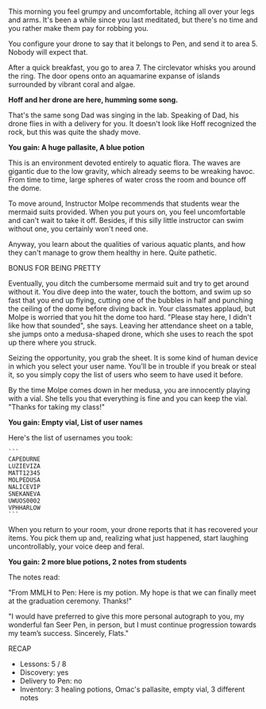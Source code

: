 This morning you feel grumpy and uncomfortable, itching all over your legs and arms. It's been a while since you last meditated, but there's no time and you rather make them pay for robbing you.

You configure your drone to say that it belongs to Pen, and send it to area 5. Nobody will expect that.

After a quick breakfast, you go to area 7. The circlevator whisks you around the ring. The door opens onto an aquamarine expanse of islands surrounded by vibrant coral and algae.

**Hoff and her drone are here, humming some song.**

That's the same song Dad was singing in the lab. Speaking of Dad, his drone flies in with a delivery for you. It doesn't look like Hoff recognized the rock, but this was quite the shady move.

**You gain: A huge pallasite, A blue potion**

This is an environment devoted entirely to aquatic flora. The waves are gigantic due to the low gravity, which already seems to be wreaking havoc. From time to time, large spheres of water cross the room and bounce off the dome.

To move around, Instructor Molpe recommends that students wear the mermaid suits provided. When you put yours on, you feel uncomfortable and can't wait to take it off. Besides, if this silly little instructor can swim without one, you certainly won't need one.

Anyway, you learn about the qualities of various aquatic plants, and how they can't manage to grow them healthy in here. Quite pathetic.

BONUS FOR BEING PRETTY

Eventually, you ditch the cumbersome mermaid suit and try to get around without it. You dive deep into the water, touch the bottom, and swim up so fast that you end up flying, cutting one of the bubbles in half and punching the ceiling of the dome before diving back in. Your classmates applaud, but Molpe is worried that you hit the dome too hard. "Please stay here, I didn't like how that sounded", she says. Leaving her attendance sheet on a table, she jumps onto a medusa-shaped drone, which she uses to reach the spot up there where you struck.

Seizing the opportunity, you grab the sheet. It is some kind of human device in which you select your user name. You'll be in trouble if you break or steal it, so you simply copy the list of users who seem to have used it before. 

By the time Molpe comes down in her medusa, you are innocently playing with a vial. She tells you that everything is fine and you can keep the vial. "Thanks for taking my class!"

**You gain: Empty vial, List of user names**

Here's the list of usernames you took: 

    ```
	CAPEDURNE
    LUZIEVIZA
    MATT12345
    MOLPEDUSA
    NALICEVIP
    SNEKANEVA
    UWUOS0002
    VPHHARLOW
    ```

When you return to your room, your drone reports that it has recovered your items. You pick them up and, realizing what just happened, start laughing uncontrollably, your voice deep and feral.

**You gain: 2 more blue potions, 2 notes from students**

The notes read:

"From MMLH to Pen: Here is my potion. My hope is that we can finally meet at the graduation ceremony. Thanks!"

"I would have preferred to give this more personal autograph to you, my wonderful fan Seer Pen, in person, but I must continue progression towards my team’s success. Sincerely, Flats."

RECAP

- Lessons: 5 / 8
- Discovery: yes
- Delivery to Pen: no
- Inventory: 3 healing potions, Omac's pallasite, empty vial, 3 different notes
